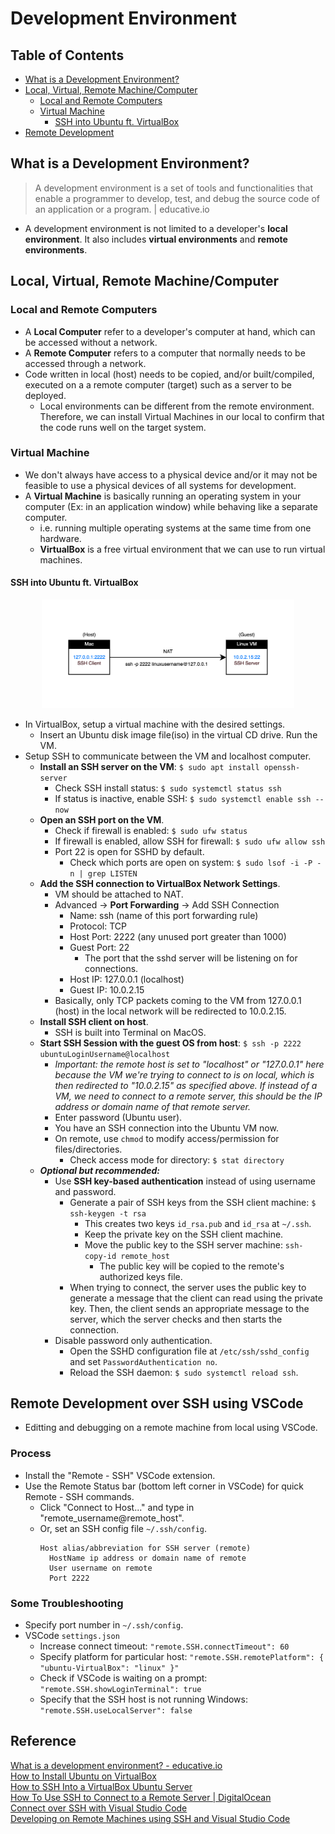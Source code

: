 # Development Environment

## Table of Contents
- [What is a Development Environment?](#what-is-a-development-environment)
- [Local, Virtual, Remote Machine/Computer](#local-virtual-remote-machinecomputer)
  - [Local and Remote Computers](#local-and-remote-computers)
  - [Virtual Machine](#virtual-machine)
    - [SSH into Ubuntu ft. VirtualBox](#ssh-into-ubuntu-ft-virtualbox)
- [Remote Development](#remote-development)

## What is a Development Environment?
> A development environment is a set of tools and functionalities that enable a programmer to develop, test, and debug the source code of an application or a program. | educative.io

- A development environment is not limited to a developer's **local environment**. It also includes **virtual environments** and **remote environments**.

## Local, Virtual, Remote Machine/Computer
### Local and Remote Computers
- A **Local Computer** refer to a developer's computer at hand, which can be accessed without a network.
- A **Remote Computer** refers to a computer that normally needs to be accessed through a network.
- Code written in local (host) needs to be copied, and/or built/compiled, executed on a a remote computer (target) such as a server to be deployed.
  - Local environments can be different from the remote environment. Therefore, we can install Virtual Machines in our local to confirm that the code runs well on the target system.
### Virtual Machine
- We don't always have access to a physical device and/or it may not be feasible to use a physical devices of all systems for development.
- A **Virtual Machine** is basically running an operating system in your computer (Ex: in an application window) while behaving like a separate computer.
  - i.e. running multiple operating systems at the same time from one hardware.
  - **VirtualBox** is a free virtual environment that we can use to run virtual machines.
#### SSH into Ubuntu ft. VirtualBox
<p align="center">
  <img src="https://github.com/Kakamotobi/Learned/blob/main/Development%20Environment/refImg/virtual-machine-ssh-connection.png" alt="SSH into Virtual Machine" width="80%" />
</p>

- In VirtualBox, setup a virtual machine with the desired settings.
  - Insert an Ubuntu disk image file(iso) in the virtual CD drive. Run the VM.
- Setup SSH to communicate between the VM and localhost computer.
  - **Install an SSH server on the VM**: `$ sudo apt install openssh-server`
    - Check SSH install status: `$ sudo systemctl status ssh`
    - If status is inactive, enable SSH: `$ sudo systemctl enable ssh --now`
  - **Open an SSH port on the VM**.
    - Check if firewall is enabled: `$ sudo ufw status`
    - If firewall is enabled, allow SSH for firewall: `$ sudo ufw allow ssh`
    - Port 22 is open for SSHD by default.
      - Check which ports are open on system: `$ sudo lsof -i -P -n | grep LISTEN`
  - **Add the SSH connection to VirtualBox Network Settings**.
    - VM should be attached to NAT.
    - Advanced &rarr; **Port Forwarding** &rarr; Add SSH Connection
      - Name: ssh (name of this port forwarding rule)
      - Protocol: TCP
      - Host Port: 2222 (any unused port greater than 1000)
      - Guest Port: 22
        - The port that the sshd server will be listening on for connections.
      - Host IP: 127.0.0.1 (localhost)
      - Guest IP: 10.0.2.15
    - Basically, only TCP packets coming to the VM from 127.0.0.1 (host) in the local network will be redirected to 10.0.2.15.
  - **Install SSH client on host**.
    - SSH is built into Terminal on MacOS.
  - **Start SSH Session with the guest OS from host**: `$ ssh -p 2222 ubuntuLoginUsername@localhost`
    - *Important: the remote host is set to "localhost" or "127.0.0.1" here because the VM we're trying to connect to is on local, which is then redirected to "10.0.2.15" as specified above. If instead of a VM, we need to connect to a remote server, this should be the IP address or domain name of that remote server.*
    - Enter password (Ubuntu user).
    - You have an SSH connection into the Ubuntu VM now.
    - On remote, use `chmod` to modify access/permission for files/directories.
      - Check access mode for directory: `$ stat directory`
  - ***Optional but recommended:***
    - Use **SSH key-based authentication** instead of using username and password.
      - Generate a pair of SSH keys from the SSH client machine: `$ ssh-keygen -t rsa`
        - This creates two keys `id_rsa.pub` and `id_rsa` at `~/.ssh`.
        - Keep the private key on the SSH client machine.
        - Move the public key to the SSH server machine: `ssh-copy-id remote_host`
          - The public key will be copied to the remote's authorized keys file.
      - When trying to connect, the server uses the public key to generate a message that the client can read using the private key. Then, the client sends an appropriate message to the server, which the server checks and then starts the connection.
    - Disable password only authentication.
      - Open the SSHD configuration file at `/etc/ssh/sshd_config` and set `PasswordAuthentication no`.
      - Reload the SSH daemon: `$ sudo systemctl reload ssh`.

## Remote Development over SSH using VSCode
- Editting and debugging on a remote machine from local using VSCode.
### Process
- Install the "Remote - SSH" VSCode extension.
- Use the Remote Status bar (bottom left corner in VSCode) for quick Remote - SSH commands.
  - Click "Connect to Host..." and type in "remote_username@remote_host".
  - Or, set an SSH config file `~/.ssh/config`.
    ```
    Host alias/abbreviation for SSH server (remote)
      HostName ip address or domain name of remote
      User username on remote
      Port 2222
    ```
### Some Troubleshooting
- Specify port number in `~/.ssh/config`.
- VSCode `settings.json`
  - Increase connect timeout: `"remote.SSH.connectTimeout": 60`
  - Specify platform for particular host: `"remote.SSH.remotePlatform": { "ubuntu-VirtualBox": "linux" }"`
  - Check if VSCode is waiting on a prompt: `"remote.SSH.showLoginTerminal": true`
  - Specify that the SSH host is not running Windows: `"remote.SSH.useLocalServer": false`

## Reference
[What is a development environment? - educative.io](https://www.educative.io/answers/what-is-a-development-environment)  
[How to Install Ubuntu on VirtualBox](https://www.makeuseof.com/install-ubuntu-virtualbox/)  
[How to SSH Into a VirtualBox Ubuntu Server](https://www.makeuseof.com/how-to-ssh-into-virtualbox-ubuntu/)  
[How To Use SSH to Connect to a Remote Server | DigitalOcean](https://www.digitalocean.com/community/tutorials/how-to-use-ssh-to-connect-to-a-remote-server)  
[Connect over SSH with Visual Studio Code](https://code.visualstudio.com/docs/remote/ssh-tutorial)  
[Developing on Remote Machines using SSH and Visual Studio Code](https://code.visualstudio.com/docs/remote/ssh)  
